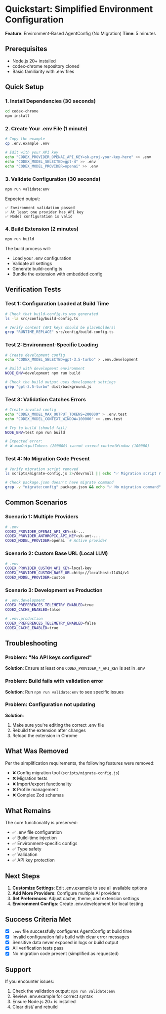 # Quickstart: Simplified Environment Configuration

**Feature**: Environment-Based AgentConfig (No Migration)
**Time**: 5 minutes

## Prerequisites

- Node.js 20+ installed
- codex-chrome repository cloned
- Basic familiarity with .env files

## Quick Setup

### 1. Install Dependencies (30 seconds)
```bash
cd codex-chrome
npm install
```

### 2. Create Your .env File (1 minute)
```bash
# Copy the example
cp .env.example .env

# Edit with your API key
echo "CODEX_PROVIDER_OPENAI_API_KEY=sk-proj-your-key-here" >> .env
echo "CODEX_MODEL_SELECTED=gpt-4" >> .env
echo "CODEX_MODEL_PROVIDER=openai" >> .env
```

### 3. Validate Configuration (30 seconds)
```bash
npm run validate:env
```

Expected output:
```
✅ Environment validation passed
✅ At least one provider has API key
✅ Model configuration is valid
```

### 4. Build Extension (2 minutes)
```bash
npm run build
```

The build process will:
- Load your .env configuration
- Validate all settings
- Generate build-config.ts
- Bundle the extension with embedded config

## Verification Tests

### Test 1: Configuration Loaded at Build Time
```bash
# Check that build-config.ts was generated
ls -la src/config/build-config.ts

# Verify content (API keys should be placeholders)
grep "RUNTIME_REPLACE" src/config/build-config.ts
```

### Test 2: Environment-Specific Loading
```bash
# Create development config
echo "CODEX_MODEL_SELECTED=gpt-3.5-turbo" > .env.development

# Build with development environment
NODE_ENV=development npm run build

# Check the build output uses development settings
grep "gpt-3.5-turbo" dist/background.js
```

### Test 3: Validation Catches Errors
```bash
# Create invalid config
echo "CODEX_MODEL_MAX_OUTPUT_TOKENS=200000" > .env.test
echo "CODEX_MODEL_CONTEXT_WINDOW=100000" >> .env.test

# Try to build (should fail)
NODE_ENV=test npm run build

# Expected error:
# ❌ maxOutputTokens (200000) cannot exceed contextWindow (100000)
```

### Test 4: No Migration Code Present
```bash
# Verify migration script removed
ls scripts/migrate-config.js 2>/dev/null || echo "✅ Migration script removed"

# Check package.json doesn't have migrate command
grep -v "migrate:config" package.json && echo "✅ No migration command"
```

## Common Scenarios

### Scenario 1: Multiple Providers
```bash
# .env
CODEX_PROVIDER_OPENAI_API_KEY=sk-...
CODEX_PROVIDER_ANTHROPIC_API_KEY=sk-ant-...
CODEX_MODEL_PROVIDER=openai  # Active provider
```

### Scenario 2: Custom Base URL (Local LLM)
```bash
# .env
CODEX_PROVIDER_CUSTOM_API_KEY=local-key
CODEX_PROVIDER_CUSTOM_BASE_URL=http://localhost:11434/v1
CODEX_MODEL_PROVIDER=custom
```

### Scenario 3: Development vs Production
```bash
# .env.development
CODEX_PREFERENCES_TELEMETRY_ENABLED=true
CODEX_CACHE_ENABLED=false

# .env.production
CODEX_PREFERENCES_TELEMETRY_ENABLED=false
CODEX_CACHE_ENABLED=true
```

## Troubleshooting

### Problem: "No API keys configured"
**Solution**: Ensure at least one `CODEX_PROVIDER_*_API_KEY` is set in .env

### Problem: Build fails with validation error
**Solution**: Run `npm run validate:env` to see specific issues

### Problem: Configuration not updating
**Solution**:
1. Make sure you're editing the correct .env file
2. Rebuild the extension after changes
3. Reload the extension in Chrome

## What Was Removed

Per the simplification requirements, the following features were removed:
- ❌ Config migration tool (`scripts/migrate-config.js`)
- ❌ Migration tests
- ❌ Import/export functionality
- ❌ Profile management
- ❌ Complex Zod schemas

## What Remains

The core functionality is preserved:
- ✅ .env file configuration
- ✅ Build-time injection
- ✅ Environment-specific configs
- ✅ Type safety
- ✅ Validation
- ✅ API key protection

## Next Steps

1. **Customize Settings**: Edit .env.example to see all available options
2. **Add More Providers**: Configure multiple AI providers
3. **Set Preferences**: Adjust cache, theme, and extension settings
4. **Environment Configs**: Create .env.development for local testing

## Success Criteria Met

- [x] `.env` file successfully configures AgentConfig at build time
- [x] Invalid configuration fails build with clear error messages
- [x] Sensitive data never exposed in logs or build output
- [x] All verification tests pass
- [x] No migration code present (simplified as requested)

## Support

If you encounter issues:
1. Check the validation output: `npm run validate:env`
2. Review .env.example for correct syntax
3. Ensure Node.js 20+ is installed
4. Clear dist/ and rebuild